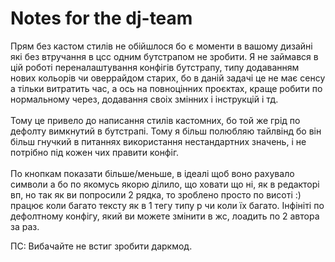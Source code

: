 # Notes for the dj-team
Прям без кастом стилів не обійшлося бо є моменти в вашому дизайні які без втручання в цсс одним бутстрапом не зробити. Я не займався в цій роботі переналаштування конфігів бутстрапу, типу додаванням нових кольорів чи оверрайдом старих, бо в даній задачі це не має сенсу а тільки витратить час, а ось на повноцінних проєктах, краще робити по нормальному через, додавання своіх змінних і інструкцій і тд.<br/><br/>
Тому це привело до написання стилів кастомних, бо той же грід по дефолту вимкнутий в бутстрапі. Тому я більш полюбляю тайлвінд бо він більш гнучкий в питаннях використання нестандартних значень, і не потрібно під кожен чих правити конфіг.<br/><br/>
По  кнопкам показати більше/меньше, в ідеалі щоб воно рахувало символи а бо по якомусь якорю ділило, що ховати що ні, як в редакторі вп, но так як ви попросили 2 рядка, то зроблено просто по висоті :) працює коли багато тексту як в 1 тегу типу р чи коли їх багато.
Інфініті по дефолтному конфігу, який ви можете змінити в жс, лоадить по 2 автора за раз.

ПС: Вибачайте не встиг зробити даркмод.
